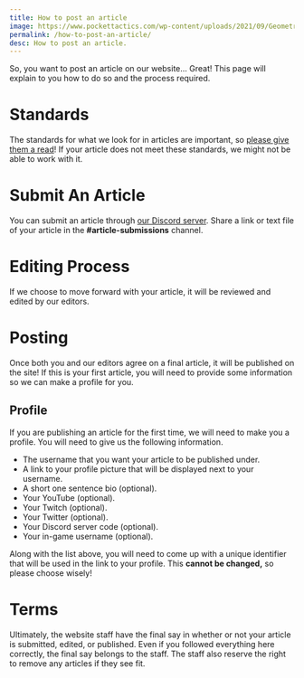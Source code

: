 ```yaml
---
title: How to post an article
image: https://www.pockettactics.com/wp-content/uploads/2021/09/Geometry-Dash-APK-Mod.jpg
permalink: /how-to-post-an-article/
desc: How to post an article.
---
```


So, you want to post an article on our website... Great! This page will explain to you how to do so and the process required.

# Standards

The standards for what we look for in articles are important, so [please give them a read](/article-standards/)! If your article does not meet these standards, we might not be able to work with it.

# Submit An Article

<!-- Currently, we are only accepting submissions from a few selected individuals. However, we plan to open up submissions to more people in the future. -->

You can submit an article through [our Discord server](). Share a link or text file of your article in the **#article-submissions** channel.

# Editing Process

If we choose to move forward with your article, it will be reviewed and edited by our editors.

# Posting

Once both you and our editors agree on a final article, it will be published on the site! If this is your first article, you will need to provide some information so we can make a profile for you.

## Profile

If you are publishing an article for the first time, we will need to make you a profile. You will need to give us the following information.

* The username that you want your article to be published under.
* A link to your profile picture that will be displayed next to your username.
* A short one sentence bio (optional).
* Your YouTube (optional).
* Your Twitch (optional).
* Your Twitter (optional).
* Your Discord server code (optional).
* Your in-game username (optional).

Along with the list above, you will need to come up with a unique identifier that will be used in the link to your profile. This **cannot be changed,** so please choose wisely!

# Terms

Ultimately, the website staff have the final say in whether or not your article is submitted, edited, or published. Even if you followed everything here correctly, the final say belongs to the staff. The staff also reserve the right to remove any articles if they see fit.